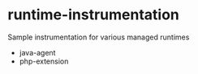 # runtime-instrumentation
Sample instrumentation for various managed runtimes
- java-agent
- php-extension

